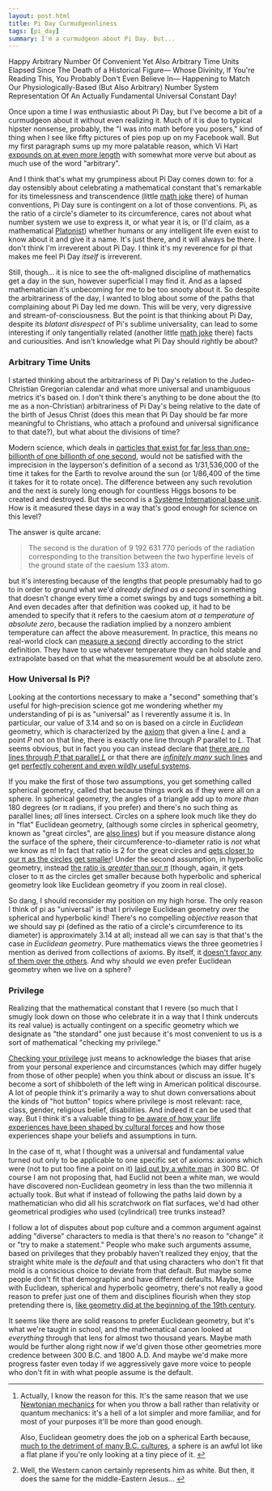 ```yaml
---
layout: post.html
title: Pi Day Curmudgeonliness
tags: [pi_day]
summary: I'm a curmudgeon about Pi Day. But...
---
```


Happy Arbitrary Number Of Convenient Yet Also Arbitrary Time Units Elapsed
Since The Death of a Historical Figure—
Whose Divinity, If You're Reading This, You Probably Don't Even Believe In—
Happening to Match Our Physiologically-Based (But Also Arbitrary)
Number System Representation Of
An Actually Fundamental Universal Constant
Day!

Once upon a time
I was enthusiastic about Pi Day,
but I've become a bit of a curmudgeon about it
without even realizing it.
Much of it is due to typical hipster nonsense, probably,
the "I was into math before you posers," kind of thing
when I see like fifty pictures of pies pop up on my Facebook wall.
But my first paragraph sums up my more palatable reason,
which Vi Hart [expounds on at even more length](https://www.youtube.com/watch?v=2E9m6yDEIj8)
with somewhat more verve
but about as much use of the word "arbitrary".

And I think that's what my grumpiness about Pi Day comes down to:
for a day ostensibly about celebrating a mathematical constant
that's remarkable for its timelessness and transcendence
(little [math joke](http://en.wikipedia.org/wiki/Transcendental_number) there)
of human conventions,
Pi Day sure is contingent on a lot of those conventions.
Pi, as the ratio of a circle's diameter to its circumference,
cares not about what number system we use to express it,
or what year it is, or
(I'd claim, as a mathematical [Platonist](http://en.wikipedia.org/wiki/Philosophy_of_mathematics#Platonism))
whether humans or any intelligent life even exist
to know about it and give it a name.
It's just there, and it will always be there.
I don't think I'm irreverent about Pi Day.
I think it's my reverence for pi that makes me feel Pi Day *itself* is irreverent.

Still, though...
it is nice to see the oft-maligned discipline of mathematics get a day in the sun,
however superficial I may find it.
And as a lapsed mathematician
it's unbecoming for me to be too snooty about it.
So despite the arbitrariness of the day,
I wanted to blog about some of the paths that complaining about Pi Day led me down.
This will be very, very digressive and stream-of-consciousness.
But the point is that thinking about Pi Day,
despite its *blatant disrespect* of Pi's sublime universality,
can lead to some interesting
if only tangentially related
(another little [math joke](http://en.wikipedia.org/wiki/Tangent_lines_to_circles) there)
facts and curiousities.
And isn't knowledge what Pi Day should rightly be about?

### Arbitrary Time Units

I started thinking about the arbitrariness of Pi Day's relation to the Judeo-Christian Gregorian calendar
and what more universal and unambiguous metrics it's based on.
I don't think there's anything to be done about the
(to me as a non-Christian)
arbitrariness of Pi Day's being relative to the date of the birth of Jesus Christ
(does this mean that Pi Day should be far more meaningful to Christians,
who attach a profound and universal significance to that date?),
but what about the divisions of time?

Modern science,
which deals in [particles that exist for far less than one-billionth of one billionth of one second](http://en.wikipedia.org/wiki/Higgs_boson),
would not be satisfied with the imprecision in the layperson's definition of a second as
1/31,536,000 of the time it takes for the Earth to revolve around the sun
(or 1/86,400 of the time it takes for it to rotate once).
The difference between any such revolution and the next
is surely long enough for countless Higgs bosons to be created and destroyed.
But the second is a [Système International base unit](http://en.wikipedia.org/wiki/SI_base_unit).
How is it measured these days
in a way that's good enough for science on this level?

The answer is quite arcane:

> The second is the duration of 9 192 631 770 periods of the radiation corresponding to the transition between the two hyperfine levels of the ground state of the caesium 133 atom.

but it's interesting because of the lengths that people presumably had to go to
in order to ground what we'd *already defined as a second*
in something that doesn't change
every time a comet swings by and tugs something a bit.
And even decades after that definition was cooked up,
it had to be amended
to specify that it refers to the caesium atom *at a temperature of absolute zero*,
because the radiation implied by a nonzero ambient temperature
can affect the above measurement.
In practice, this means no real-world clock can [measure a second](http://en.wikipedia.org/wiki/Second#Modern_measurements) directly
according to the strict definition.
They have to use whatever temperature they can hold stable
and extrapolate based on that
what the measurement would be at absolute zero.

### How Universal Is Pi?

Looking at the contortions necessary
to make a "second" something that's useful
for high-precision science
got me wondering whether
my understanding of pi is as "universal" as I reverently assume it is.
In particular, our value of 3.14 and so on
is based on a circle in *Euclidean* geometry,
which is characterized by the [axiom](http://en.wikipedia.org/wiki/Playfair%27s_axiom)
that given a line *L* and a point *P* not on that line,
there is exactly one line through *P* parallel to *L*.
That seems obvious, 
but in fact you you can instead declare that [there are *no* lines through *P* that parallel *L*](http://en.wikipedia.org/wiki/Spherical_geometry)
or that there are [*infinitely many* such lines](http://en.wikipedia.org/wiki/Hyperbolic_geometry)
and get [perfectly coherent and even wildly useful systems](http://en.wikipedia.org/wiki/Models_of_non-Euclidean_geometry).

If you make the first of those two assumptions,
you get something called spherical geometry,
called that because things work as if they were all on a sphere.
In spherical geometry, the angles of a triangle add up to *more than* 180 degrees
(or π radians, if you prefer)
and there's no such thing as parallel lines;
*all* lines intersect.
Circles on a sphere look much like they do in "flat" Euclidean geometry,
(although some circles in spherical geometry,
known as "great circles",
are [also lines](http://en.wikipedia.org/wiki/Great_circle))
but if you measure distance along the surface of the sphere,
their circumference-to-diameter ratio is *not* what we know as π!
In fact that ratio is 2
for the great circles
and [gets closer to our π as the circles get smaller](http://blog.plover.com/math/pi.html)!
Under the second assumption,
in hyperbolic geometry,
instead [the ratio is *greater* than our π](http://en.wikipedia.org/wiki/Hyperbolic_geometry#Circles_and_disks)
(though, again, it gets closer to π
as the circles get smaller
because both hyperbolic and spherical geometry
look like Euclidean geometry if you zoom in real close).

So dang, I should reconsider my position on my high horse.
The only reason I think of pi as "universal"
is that I privilege Euclidean geometry
over the spherical and hyperbolic kind!
There's no compelling *objective* reason
that we should say pi
(defined as the ratio of a circle's circumference to its diameter)
is approximately 3.14 at all;
instead all we can say is that that's the case
*in Euclidean geometry*.
Pure mathematics
views the three geometries I mention as derived from collections of axioms.
By itself, it [doesn't favor any of them over the others](http://euler.slu.edu/escher/index.php/The_Three_Geometries).
And why should *we* even prefer Euclidean geometry
when we live on a sphere?<sup id="ref1"><a href="#foot1" class="ref"></a></sup>

### Privilege

Realizing that the mathematical constant that I revere
(so much that I smugly look down on those
who celebrate it in a way that I think undercuts its real value)
is actually contingent on a specific geometry
which we designate as "the standard" one
just because it's most convenient to us
is a sort of mathematical "checking my privilege."

[Checking your privilege](http://geekfeminism.wikia.com/wiki/Privilege)
just means to acknowledge the biases
that arise from your personal experience and circumstances
(which may differ hugely from those of other people)
when you think about or discuss an issue.
It's become a sort of shibboleth of the left wing
in American political discourse.
A lot of people think it's primarily a way to shut down conversations
about the kinds of "hot button" topics where privilege is most relevant:
race, class, gender, religious belief, disabilities.
And indeed it can be used that way.
But I think it's a valuable thing
to [be aware of how your life experiences
have been shaped by cultural forces](http://blog.shrub.com/check-my-what/)
and how those experiences
shape your beliefs and assumptions in turn.

In the case of π,
what I thought was a universal and fundamental value
turned out only to be applicable to one specific set of axioms:
axioms which were
(not to put too fine a point on it)
[laid out by a white man](http://en.wikipedia.org/wiki/Euclidean_geometry#The_Elements)<sup id="ref2"><a href="#foot2" class="ref"></a></sup> in 300 BC.
Of course I am not proposing that,
had Euclid not been a white man,
we would have discovered non-Euclidean geometry
in less than the two millennia it actually took.
But what if instead of following the paths laid down by a mathematician
who did all his scratchwork on flat surfaces,
we'd had other geometrical prodigies
who used (cylindrical) tree trunks instead?

I follow a lot of disputes about pop culture
and a common argument against adding "diverse" characters to media
is that there's no reason to "change" it
or "try to make a statement."
People who make such arguments assume,
based on privileges that they probably haven't realized they enjoy,
that the straight white male is the *default*
and that using characters who don't fit that mold
is a conscious choice to deviate from that default.
But maybe some people don't fit that demographic
and have different defaults.
Maybe, like with Euclidean, spherical and hyperbolic geometry,
there's not really a good reason to prefer just one of them
and disciplines flourish when they stop pretending there is,
[like geometry did at the beginning of the 19th century](http://en.wikipedia.org/wiki/Non-Euclidean_geometry#Discovery_of_non-Euclidean_geometry).

It seems like there are solid reasons to prefer Euclidean geometry,
but it's what we're taught in school,
and the mathematical canon looked at *everything* through that lens
for almost two thousand years.
Maybe math would be further along right now
if we'd given those other geometries more credence
between 300 B.C. and 1800 A.D.
And maybe we'd make more progress faster even today
if we aggressively gave more voice to people
who don't fit in with what people assume is the default.

<hr />

<ol>
<li class="foot" id="foot1">
<p>Actually, I know the reason for this.
It's the same reason that we use <a href="http://en.wikipedia.org/wiki/Classical_mechanics">Newtonian mechanics</a>
for when you throw a ball
rather than relativity or quantum mechanics:
it's a hell of a lot simpler and more familiar,
and for most of your purposes it'll be more than good enough.</p>

<p>Also, Euclidean geometry does the job on a spherical Earth
because, <a href="http://en.wikipedia.org/wiki/Flat_Earth">much to the detriment of many B.C. cultures</a>,
a sphere is an awful lot like a flat plane
if you're only looking at a tiny piece of it. <a href="#ref1">↩</a></p>
</li>
<li class="foot" id="foot2">Well, the Western canon certainly represents him as white. But then, it does the same for the middle-Eastern Jesus... <a href="#ref2">↩</a></a>
</li>
</ol>

